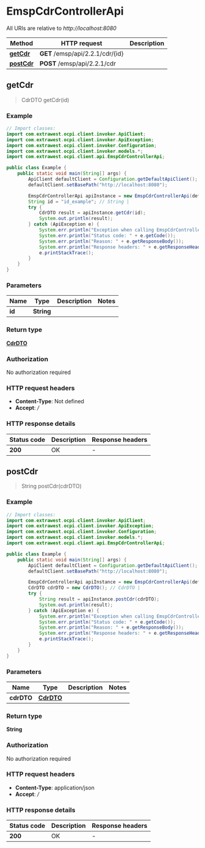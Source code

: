 # EmspCdrControllerApi

All URIs are relative to *http://localhost:8080*

| Method | HTTP request | Description |
|------------- | ------------- | -------------|
| [**getCdr**](EmspCdrControllerApi.md#getCdr) | **GET** /emsp/api/2.2.1/cdr/{id} |  |
| [**postCdr**](EmspCdrControllerApi.md#postCdr) | **POST** /emsp/api/2.2.1/cdr |  |



## getCdr

> CdrDTO getCdr(id)



### Example

```java
// Import classes:
import com.extrawest.ocpi.client.invoker.ApiClient;
import com.extrawest.ocpi.client.invoker.ApiException;
import com.extrawest.ocpi.client.invoker.Configuration;
import com.extrawest.ocpi.client.invoker.models.*;
import com.extrawest.ocpi.client.api.EmspCdrControllerApi;

public class Example {
    public static void main(String[] args) {
        ApiClient defaultClient = Configuration.getDefaultApiClient();
        defaultClient.setBasePath("http://localhost:8080");

        EmspCdrControllerApi apiInstance = new EmspCdrControllerApi(defaultClient);
        String id = "id_example"; // String | 
        try {
            CdrDTO result = apiInstance.getCdr(id);
            System.out.println(result);
        } catch (ApiException e) {
            System.err.println("Exception when calling EmspCdrControllerApi#getCdr");
            System.err.println("Status code: " + e.getCode());
            System.err.println("Reason: " + e.getResponseBody());
            System.err.println("Response headers: " + e.getResponseHeaders());
            e.printStackTrace();
        }
    }
}
```

### Parameters


| Name | Type | Description  | Notes |
|------------- | ------------- | ------------- | -------------|
| **id** | **String**|  | |

### Return type

[**CdrDTO**](CdrDTO.md)

### Authorization

No authorization required

### HTTP request headers

- **Content-Type**: Not defined
- **Accept**: */*


### HTTP response details
| Status code | Description | Response headers |
|-------------|-------------|------------------|
| **200** | OK |  -  |


## postCdr

> String postCdr(cdrDTO)



### Example

```java
// Import classes:
import com.extrawest.ocpi.client.invoker.ApiClient;
import com.extrawest.ocpi.client.invoker.ApiException;
import com.extrawest.ocpi.client.invoker.Configuration;
import com.extrawest.ocpi.client.invoker.models.*;
import com.extrawest.ocpi.client.api.EmspCdrControllerApi;

public class Example {
    public static void main(String[] args) {
        ApiClient defaultClient = Configuration.getDefaultApiClient();
        defaultClient.setBasePath("http://localhost:8080");

        EmspCdrControllerApi apiInstance = new EmspCdrControllerApi(defaultClient);
        CdrDTO cdrDTO = new CdrDTO(); // CdrDTO | 
        try {
            String result = apiInstance.postCdr(cdrDTO);
            System.out.println(result);
        } catch (ApiException e) {
            System.err.println("Exception when calling EmspCdrControllerApi#postCdr");
            System.err.println("Status code: " + e.getCode());
            System.err.println("Reason: " + e.getResponseBody());
            System.err.println("Response headers: " + e.getResponseHeaders());
            e.printStackTrace();
        }
    }
}
```

### Parameters


| Name | Type | Description  | Notes |
|------------- | ------------- | ------------- | -------------|
| **cdrDTO** | [**CdrDTO**](CdrDTO.md)|  | |

### Return type

**String**

### Authorization

No authorization required

### HTTP request headers

- **Content-Type**: application/json
- **Accept**: */*


### HTTP response details
| Status code | Description | Response headers |
|-------------|-------------|------------------|
| **200** | OK |  -  |

